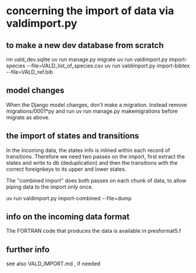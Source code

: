 
# concerning the import of data via valdimport.py

## to make a new dev database from scratch
rm vald_dev.sqlite
uv run manage.py migrate
uv run valdimport.py import-species --file=VALD_list_of_species.csv
uv run valdimport.py import-bibtex --file=VALD_ref.bib

## model changes
When the Django model changes, don't make a migration. Instead
remove migrations/0001*py and run
uv run manage.py makemigrations
before migrate as above.


## the import of states and transitions
In the incoming data, the states info is inlined within each record of transitions.
Therefore we need two passes on the import, first extract the states and write to db (deduplication) and then the transitions with the correct foreignkeys to its upper and lower states.

The "combined import" does both passes on each chunk of data, to allow piping data to the import only once.

uv run valdimport.py import-combined --file=dump

## info on the incoming data format
The FORTRAN code that produces the data is available in presformat5.f

## further info
see also VALD_IMPORT.md , if needed
